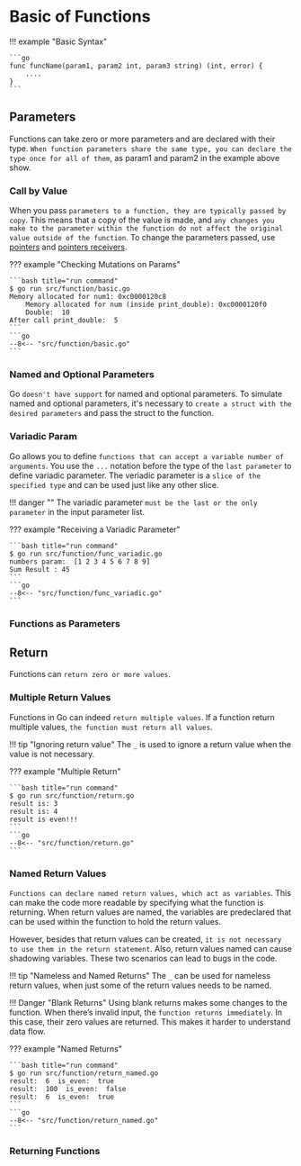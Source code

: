 # Basic of Functions

!!! example "Basic Syntax"

    ```go
    func funcName(param1, param2 int, param3 string) (int, error) {
        ....
    }
    ```

## Parameters

Functions can take zero or more parameters and are declared with their type. `When function parameters share the same type, you can declare the type once for all of them`, as param1 and param2 in the example above show.

### Call by Value

When you pass `parameters to a function, they are typically passed by copy`. This means that a copy of the value is made, and `any changes you make to the parameter within the function do not affect the original value outside of the function`. To change the parameters passed, use [pointers](../pointers.md#pointers) and [pointers receivers](../structs/structs.md#pointer-receivers).

??? example "Checking Mutations on Params"

    ```bash title="run command"
    $ go run src/function/basic.go
    Memory allocated for num1: 0xc0000120c8
        Memory allocated for num (inside print_double): 0xc0000120f0
        Double:  10
    After call print_double:  5
    ```
    ```go
    --8<-- "src/function/basic.go"
    ```

### Named and Optional Parameters

Go `doesn't have support` for named and optional parameters. To simulate named and optional parameters, it's necessary to `create a struct with the desired parameters` and pass the struct to the function.

### Variadic Param

Go allows you to define `functions that can accept a variable number of arguments`. You use the `...` notation before the type of the `last parameter` to define variadic parameter. The veriadic parameter is a `slice of the specified type` and can be used just like any other slice.

!!! danger ""
    The variadic parameter `must be the last or the only parameter` in the input parameter list.

??? example "Receiving a Variadic Parameter"

    ```bash title="run command"
    $ go run src/function/func_variadic.go
    numbers param:  [1 2 3 4 5 6 7 8 9]
    Sum Result : 45
    ```
    ```go
    --8<-- "src/function/func_variadic.go"
    ```

### Functions as Parameters

## Return

Functions can `return zero or more values`.

### Multiple Return Values

Functions in Go can indeed `return multiple values`. If a function return multiple values, `the function must return all values`.

!!! tip "Ignoring return value"
    The `_` is used to ignore a return value when the value is not necessary.

??? example "Multiple Return"

    ```bash title="run command"
    $ go run src/function/return.go
    result is: 3
    result is: 4
    result is even!!!
    ```
    ```go
    --8<-- "src/function/return.go"
    ```

### Named Return Values

`Functions can declare named return values, which act as variables`. This can make the code more readable by specifying what the function is returning. When return values are named, the variables are predeclared that can be used within the function to hold the return values.

However, besides that return values can be created, `it is not necessary to use them in the return statement`. Also, return values named can cause shadowing variables. These two scenarios can lead to bugs in the code.

!!! tip "Nameless and Named Returns"
    The `_` can be used for nameless return values, when just some of the return values needs to be named.

!!! Danger "Blank Returns"
    Using blank returns makes some changes to the function. When there’s invalid input, the `function returns immediately`. In this case, their zero values are returned. This makes it harder to understand data flow.

??? example "Named Returns"

    ```bash title="run command"
    $ go run src/function/return_named.go
    result:  6  is_even:  true
    result:  100  is_even:  false
    result:  6  is_even:  true
    ```
    ```go
    --8<-- "src/function/return_named.go"
    ```

### Returning Functions
